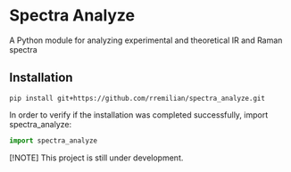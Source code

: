 # Spectra Analyze
A Python module for analyzing experimental and theoretical IR and Raman spectra

## Installation
```
pip install git+https://github.com/rremilian/spectra_analyze.git
```
In order to verify if the installation was completed successfully, import spectra_analyze:
```python
import spectra_analyze
```

[!NOTE]
This project is still under development.
